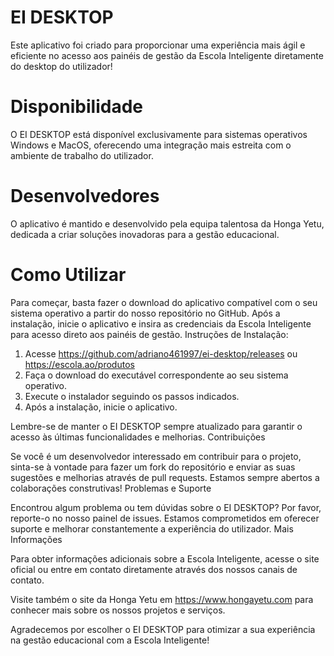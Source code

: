 # EI DESKTOP

Este aplicativo foi criado para proporcionar uma experiência mais ágil e eficiente no acesso aos painéis de gestão da Escola Inteligente diretamente do desktop do utilizador!

# Disponibilidade

O EI DESKTOP está disponível exclusivamente para sistemas operativos Windows e MacOS, oferecendo uma integração mais estreita com o ambiente de trabalho do utilizador.

# Desenvolvedores

O aplicativo é mantido e desenvolvido pela equipa talentosa da Honga Yetu, dedicada a criar soluções inovadoras para a gestão educacional.

# Como Utilizar

Para começar, basta fazer o download do aplicativo compatível com o seu sistema operativo a partir do nosso repositório no GitHub. Após a instalação, inicie o aplicativo e insira as credenciais da Escola Inteligente para acesso direto aos painéis de gestão.
Instruções de Instalação:

  
  1. Acesse https://github.com/adriano461997/ei-desktop/releases ou https://escola.ao/produtos
  3. Faça o download do executável correspondente ao seu sistema operativo.
  4. Execute o instalador seguindo os passos indicados.
  5. Após a instalação, inicie o aplicativo.


Lembre-se de manter o EI DESKTOP sempre atualizado para garantir o acesso às últimas funcionalidades e melhorias.
Contribuições

Se você é um desenvolvedor interessado em contribuir para o projeto, sinta-se à vontade para fazer um fork do repositório e enviar as suas sugestões e melhorias através de pull requests. Estamos sempre abertos a colaborações construtivas!
Problemas e Suporte

Encontrou algum problema ou tem dúvidas sobre o EI DESKTOP? Por favor, reporte-o no nosso painel de issues. Estamos comprometidos em oferecer suporte e melhorar constantemente a experiência do utilizador.
Mais Informações

Para obter informações adicionais sobre a Escola Inteligente, acesse o site oficial ou entre em contato diretamente através dos nossos canais de contato.

Visite também o site da Honga Yetu em https://www.hongayetu.com para conhecer mais sobre os nossos projetos e serviços.

Agradecemos por escolher o EI DESKTOP para otimizar a sua experiência na gestão educacional com a Escola Inteligente!
